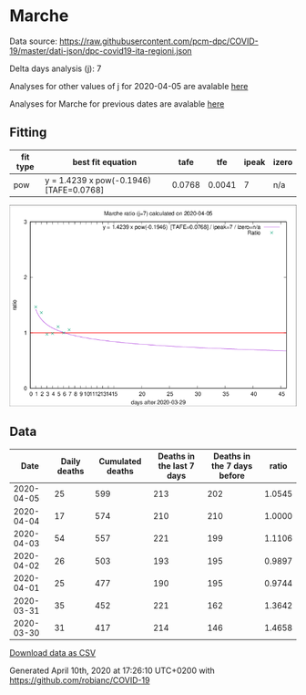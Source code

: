 # Marche

Data source: https://raw.githubusercontent.com/pcm-dpc/COVID-19/master/dati-json/dpc-covid19-ita-regioni.json

Delta days analysis (j): 7

Analyses for other values of j for 2020-04-05 are avalable [here](../README.md)

Analyses for Marche for previous dates are avalable [here](../../README.md)

## Fitting 
|fit type|best fit equation|tafe|tfe|ipeak|izero|
|-------|-----|--------|------|---|---|
|pow|y = 1.4239 x pow(-0.1946)  [TAFE=0.0768]|0.0768|0.0041|7|n/a|

![Plot](COVID-19_marche_j7_2020-04-05.png)

## Data
|Date|Daily deaths|Cumulated deaths|Deaths in the last 7 days|Deaths in the 7 days before|ratio|
|----|----------|-----------|-------|--------------------|-----|
|2020-04-05|25|599|213|202|1.0545|
|2020-04-04|17|574|210|210|1.0000|
|2020-04-03|54|557|221|199|1.1106|
|2020-04-02|26|503|193|195|0.9897|
|2020-04-01|25|477|190|195|0.9744|
|2020-03-31|35|452|221|162|1.3642|
|2020-03-30|31|417|214|146|1.4658|

[Download data as CSV](COVID-19_marche_j7_2020-04-05.csv)

Generated April 10th, 2020 at 17:26:10 UTC+0200 with https://github.com/robianc/COVID-19
